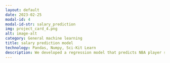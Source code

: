 ```yaml
---
layout: default
date: 2023-02-25
modal-id: 4
modal-id-str: salary_prediction 
img: project_card_4.png
alt: image-alt
category: General machine learning
title: salary prediction model
technology: Pandas, Numpy, Sci-Kit Learn
description: We developed a regression model that predicts NBA player salaries based on various features and analyzed how different features correlate with their salary. <br><br>  &nbsp;&nbsp Our technical objectives included defining a prediction task, selecting evaluation metrics, performing feature engineering and standardization, and training univariable and multivariable linear regression models, as well as a decision tree regressor. <br><br>  &nbsp;&nbsp We gathered data from the  <a class="plinks" href="https://github.com/swar/nba_api" target="_blank">NBA API</a> and split it into train/test sets, created a baseline model, trained a regressor model with a single feature, and then performed feature engineering before training a regressor model with multiple features. 
---
```

